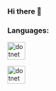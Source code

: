 ### Hi there 👋

<h3 align="left">Languages:</h3>
<p align="left"> <a href="https://posit.co/" target="_blank" rel="noreferrer"> <img src="https://www.r-project.org/logo/Rlogo.svg" alt="dotnet" width="40" height="40"/> </a> </p>

<p align="left"> <a href="https://www.latex-project.org/" target="_blank" rel="noreferrer"> <img src="https://upload.wikimedia.org/wikipedia/commons/9/92/LaTeX_logo.svg" alt="dotnet" width="40" height="40"/> </a> </p>


<!--
**joebd/joebd** is a ✨ _special_ ✨ repository because its `README.md` (this file) appears on your GitHub profile.

Here are some ideas to get you started:

- 🔭 I’m currently working on ...
- 🌱 I’m currently learning ...
- 👯 I’m looking to collaborate on ...
- 🤔 I’m looking for help with ...
- 💬 Ask me about ...
- 📫 How to reach me: ...
- 😄 Pronouns: ...
- ⚡ Fun fact: ...
-->
